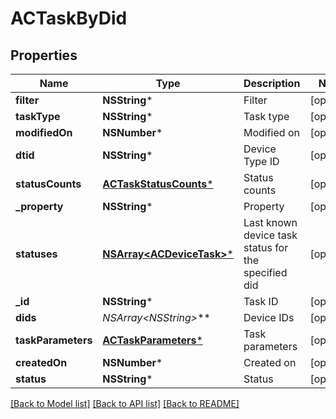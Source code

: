 # ACTaskByDid

## Properties
Name | Type | Description | Notes
------------ | ------------- | ------------- | -------------
**filter** | **NSString*** | Filter | [optional] 
**taskType** | **NSString*** | Task type | [optional] 
**modifiedOn** | **NSNumber*** | Modified on | [optional] 
**dtid** | **NSString*** | Device Type ID | [optional] 
**statusCounts** | [**ACTaskStatusCounts***](ACTaskStatusCounts.md) | Status counts | [optional] 
**_property** | **NSString*** | Property | [optional] 
**statuses** | [**NSArray&lt;ACDeviceTask&gt;***](ACDeviceTask.md) | Last known device task status for the specified did | [optional] 
**_id** | **NSString*** | Task ID | [optional] 
**dids** | **NSArray&lt;NSString*&gt;*** | Device IDs | [optional] 
**taskParameters** | [**ACTaskParameters***](ACTaskParameters.md) | Task parameters | [optional] 
**createdOn** | **NSNumber*** | Created on | [optional] 
**status** | **NSString*** | Status | [optional] 

[[Back to Model list]](../README.md#documentation-for-models) [[Back to API list]](../README.md#documentation-for-api-endpoints) [[Back to README]](../README.md)


